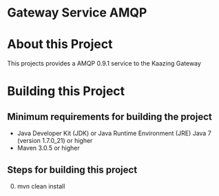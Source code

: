 # Gateway Service AMQP

# About this Project

This projects provides a AMQP 0.9.1 service to the Kaazing Gateway 

# Building this Project

## Minimum requirements for building the project
* Java Developer Kit (JDK) or Java Runtime Environment (JRE) Java 7 (version 1.7.0_21) or higher
* Maven 3.0.5 or higher

## Steps for building this project
0. mvn clean install
